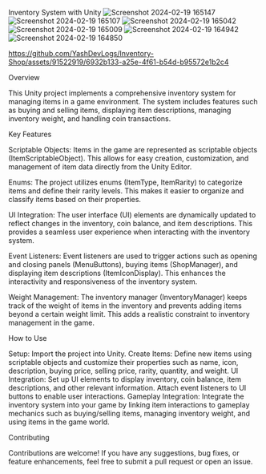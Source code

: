 Inventory System with Unity
![Screenshot 2024-02-19 165147](https://github.com/YashDevLogs/Inventory-Shop/assets/91522919/289da35f-ec52-4971-9712-a2884fc2fa41)
![Screenshot 2024-02-19 165107](https://github.com/YashDevLogs/Inventory-Shop/assets/91522919/f190a658-81a8-4499-b2a2-dcd04e8a0230)
![Screenshot 2024-02-19 165042](https://github.com/YashDevLogs/Inventory-Shop/assets/91522919/4e6af53a-1eb1-4110-9a17-8e63b6717c67)
![Screenshot 2024-02-19 165009](https://github.com/YashDevLogs/Inventory-Shop/assets/91522919/9b6cdead-e00f-4962-902f-152fa7eba373)
![Screenshot 2024-02-19 164942](https://github.com/YashDevLogs/Inventory-Shop/assets/91522919/ea1a37ea-b7c9-442f-88cd-8f248509679b)
![Screenshot 2024-02-19 164850](https://github.com/YashDevLogs/Inventory-Shop/assets/91522919/96643d96-096b-485a-a881-d2f72308ede3)


https://github.com/YashDevLogs/Inventory-Shop/assets/91522919/6932b133-a25e-4f61-b54d-b95572e1b2c4


Overview

This Unity project implements a comprehensive inventory system for managing items in a game environment. The system includes features such as buying and selling items, displaying item descriptions, managing inventory weight, and handling coin transactions.

Key Features

Scriptable Objects: Items in the game are represented as scriptable objects (ItemScriptableObject). This allows for easy creation, customization, and management of item data directly from the Unity Editor.

Enums: The project utilizes enums (ItemType, ItemRarity) to categorize items and define their rarity levels. This makes it easier to organize and classify items based on their properties.

UI Integration: The user interface (UI) elements are dynamically updated to reflect changes in the inventory, coin balance, and item descriptions. This provides a seamless user experience when interacting with the inventory system.

Event Listeners: Event listeners are used to trigger actions such as opening and closing panels (MenuButtons), buying items (ShopManager), and displaying item descriptions (ItemIconDisplay). This enhances the interactivity and responsiveness of the inventory system.

Weight Management: The inventory manager (InventoryManager) keeps track of the weight of items in the inventory and prevents adding items beyond a certain weight limit. This adds a realistic constraint to inventory management in the game.


How to Use


Setup: Import the project into Unity.
Create Items: Define new items using scriptable objects and customize their properties such as name, icon, description, buying price, selling price, rarity, quantity, and weight.
UI Integration: Set up UI elements to display inventory, coin balance, item descriptions, and other relevant information. Attach event listeners to UI buttons to enable user interactions.
Gameplay Integration: Integrate the inventory system into your game by linking item interactions to gameplay mechanics such as buying/selling items, managing inventory weight, and using items in the game world.



Contributing


Contributions are welcome! If you have any suggestions, bug fixes, or feature enhancements, feel free to submit a pull request or open an issue.

